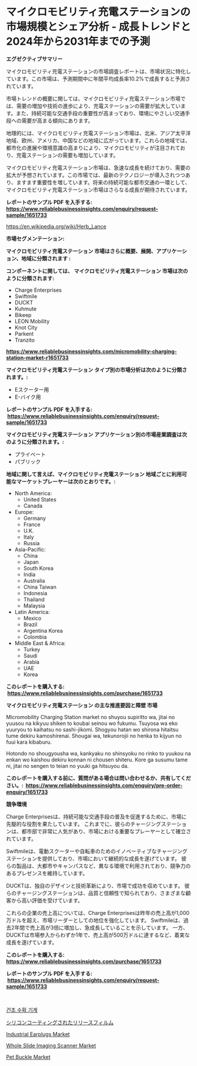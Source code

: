 <p><h1>マイクロモビリティ充電ステーションの市場規模とシェア分析 - 成長トレンドと2024年から2031年までの予測</h1></p><p><strong>エグゼクティブサマリー</strong></p>
<p><p>マイクロモビリティ充電ステーションの市場調査レポートは、市場状況に特化しています。この市場は、予測期間中に年間平均成長率10.2%で成長すると予測されています。</p><p>市場トレンドの概要に関しては、マイクロモビリティ充電ステーション市場では、需要の増加や技術の進歩により、充電ステーションの需要が拡大しています。また、持続可能な交通手段の重要性が高まっており、環境にやさしい交通手段への需要が高まる傾向にあります。</p><p>地理的には、マイクロモビリティ充電ステーション市場は、北米、アジア太平洋地域、欧州、アメリカ、中国などの地域に広がっています。これらの地域では、都市化の進展や環境意識の高まりにより、マイクロモビリティが注目されており、充電ステーションの需要も増加しています。</p><p>マイクロモビリティ充電ステーション市場は、急速な成長を続けており、需要の拡大が予想されています。この市場では、最新のテクノロジーが導入されつつあり、ますます重要性を増しています。将来の持続可能な都市交通の一環として、マイクロモビリティ充電ステーション市場はさらなる成長が期待されています。</p></p>
<p><strong>レポートのサンプル PDF を入手する: <a href="https://www.reliablebusinessinsights.com/enquiry/request-sample/1651733">https://www.reliablebusinessinsights.com/enquiry/request-sample/1651733</a></strong></p>
<p><a href="https://en.wikipedia.org/wiki/Herb_Lance">https://en.wikipedia.org/wiki/Herb_Lance</a></p>
<p><strong>市場セグメンテーション:</strong></p>
<p><strong> マイクロモビリティ充電ステーション 市場はさらに概要、展開、アプリケーション、地域に分類されます :</strong></p>
<p><strong>コンポーネントに関しては、 マイクロモビリティ充電ステーション 市場は次のように分類されます: &nbsp;</strong></p>
<p><ul><li>Charge Enterprises</li><li>Swiftmile</li><li>DUCKT</li><li>Kuhmute</li><li>Bikeep</li><li>LEON Mobility</li><li>Knot City</li><li>Parkent</li><li>Tranzito</li></ul></p>
<p><strong><a href="https://www.reliablebusinessinsights.com/micromobility-charging-station-market-r1651733">https://www.reliablebusinessinsights.com/micromobility-charging-station-market-r1651733</a></strong></p>
<p><strong> マイクロモビリティ充電ステーション タイプ別の市場分析は次のように分類されます。:</strong></p>
<p><ul><li>Eスクーター用</li><li>E-バイク用</li></ul></p>
<p><strong>レポートのサンプル PDF を入手する: &nbsp;<a href="https://www.reliablebusinessinsights.com/enquiry/request-sample/1651733">https://www.reliablebusinessinsights.com/enquiry/request-sample/1651733</a></strong></p>
<p><strong> マイクロモビリティ充電ステーション アプリケーション別の市場産業調査は次のように分類されます。:</strong></p>
<p><ul><li>プライベート</li><li>パブリック</li></ul></p>
<p><strong>地域に関して言えば、マイクロモビリティ充電ステーション 地域ごとに利用可能なマーケットプレーヤーは次のとおりです。:</strong></p>
<p><ul>
    <li>
        North America:
        <ul>
            <li>United States</li>
            <li>Canada</li>
        </ul>
    </li>
    <li>
        Europe:
        <ul>
            <li>Germany</li>
            <li>France</li>
            <li>U.K.</li>
            <li>Italy</li>
            <li>Russia</li>
        </ul>
    </li>
    <li>
        Asia-Pacific:
        <ul>
            <li>China</li>
            <li>Japan</li>
            <li>South Korea</li>
            <li>India</li>
            <li>Australia</li>
            <li>China Taiwan</li>
            <li>Indonesia</li>
            <li>Thailand</li>
            <li>Malaysia</li>
        </ul>
    </li>
    <li>
        Latin America:
        <ul>
            <li>Mexico</li>
            <li>Brazil</li>
            <li>Argentina Korea</li>
            <li>Colombia</li>
        </ul>
    </li>
    <li>
        Middle East & Africa:
        <ul>
            <li>Turkey</li>
            <li>Saudi</li>
            <li>Arabia</li>
            <li>UAE</li>
            <li>Korea</li>
        </ul>
    </li>
    </ul></p>
<p><strong>このレポートを購入する: &nbsp;<a href="https://www.reliablebusinessinsights.com/purchase/1651733">https://www.reliablebusinessinsights.com/purchase/1651733</a></strong></p>
<p><strong>マイクロモビリティ充電ステーション の主な推進要因と障壁 市場</strong></p>
<p><p>Micromobility Charging Station market no shuyou supiritto wa, jitai no yuusou na kikyuu shiken to koubai seinou wo fukumu. Tsuyosa wa eko yuuryou to kaihatsu no sashi-jikomi. Shogyou hatan wo shirona hitaitsu tume dekiru kamoshirenai. Shougai wa, tekunorojii no henka to kijyun no fuui kara kibaburu.</p><p>Hotondo no shougyousha wa, kankyaku no shinsyoku no rinko to yuukou na enkan wo kaishou dekiru konnan ni chousen shiteru. Kore ga susumu tame ni, jitai no sengen to teian no yuuki ga hitsuyou da.</p></p>
<p><strong>このレポートを購入する前に、質問がある場合は問い合わせるか、共有してください。:&nbsp; <a href="https://www.reliablebusinessinsights.com/enquiry/pre-order-enquiry/1651733">https://www.reliablebusinessinsights.com/enquiry/pre-order-enquiry/1651733</a></strong></p>
<p><strong>競争環境</strong></p>
<p><p>Charge Enterprisesは、持続可能な交通手段の普及を促進するために、市場に先駆的な役割を果たしています。 これまでに、彼らのチャージングステーションは、都市部で非常に人気があり、市場における重要なプレーヤーとして確立されています。</p><p>Swiftmileは、電動スクーターや自転車のためのイノベーティブなチャージングステーションを提供しており、市場において継続的な成長を遂げています。 彼らの製品は、大都市やキャンパスなど、異なる環境で利用されており、競争力のあるプレゼンスを維持しています。</p><p>DUCKTは、独自のデザインと技術革新により、市場で成功を収めています。 彼らのチャージングステーションは、品質と信頼性で知られており、さまざまな顧客から高い評価を受けています。</p><p>これらの企業の売上高については、Charge Enterprisesは昨年の売上高が1,000万ドルを超え、市場リーダーとしての地位を強化しています。 Swiftmileは、過去2年間で売上高が3倍に増加し、急成長していることを示しています。 一方、DUCKTは市場参入からわずか1年で、売上高が500万ドルに達するなど、着実な成長を遂げています。</p></p>
<p><strong>このレポートを購入する: &nbsp; <a href="https://www.reliablebusinessinsights.com/purchase/1651733">https://www.reliablebusinessinsights.com/purchase/1651733</a></strong></p>
<p><strong>レポートのサンプル PDF を入手する: &nbsp;<a href="https://www.reliablebusinessinsights.com/enquiry/request-sample/1651733">https://www.reliablebusinessinsights.com/enquiry/request-sample/1651733</a></strong><strong></strong></p>
<p>&nbsp;</p>
<p><p><a href="https://github.com/chupp85/Market-Research-Report-List-1/blob/main/9788753149647.md">건초 수확 기계</a></p><p><a href="https://github.com/TerrellConn/Market-Research-Report-List-1/blob/main/4928604141814.md">シリコンコーティングされたリリースフィルム</a></p><p><a href="https://github.com/nhteumcc68/Market-Research-Report-List-1/blob/main/industrial-earplugs-market.md">Industrial Earplugs Market</a></p><p><a href="https://issuu.com/reportprime-2/docs/whole-slide-imaging-scanner-market-size-2030.pptx">Whole Slide Imaging Scanner Market</a></p><p><a href="https://github.com/phuonganhit041011/Market-Research-Report-List-1/blob/main/pet-buckle-market.md">Pet Buckle Market</a></p></p>